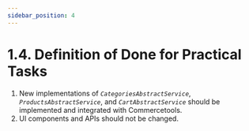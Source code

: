 ```yaml
---
sidebar_position: 4
---
```


# 1.4. Definition of Done for Practical Tasks

1. New implementations of _`CategoriesAbstractService`_, _`ProductsAbstractService`_, and _`CartAbstractService`_ should be implemented and integrated with Commercetools.
2. UI components and APIs should not be changed.
